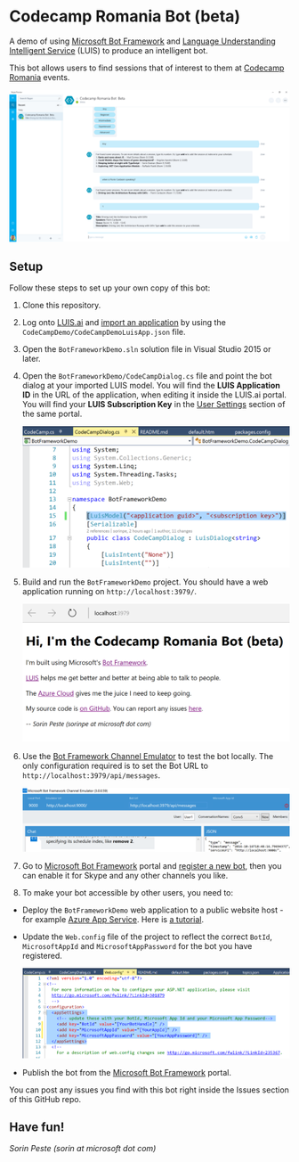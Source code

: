 # Codecamp Romania Bot (beta)

A demo of using [Microsoft Bot Framework](https://dev.botframework.com/) and [Language Understanding Intelligent Service](http://luis.ai) (LUIS) to produce an intelligent bot.

This bot allows users to find sessions that of interest to them at [Codecamp Romania](http://www.codecamp.ro) events.

![](images/skype.png)

## Setup

Follow these steps to set up your own copy of this bot:

1. Clone this repository.

2. Log onto [LUIS.ai](http://luis.ai) and [import an application](https://www.luis.ai/Help/Index#ImportingApps) by using the `CodeCampDemo/CodeCampDemoLuisApp.json` file.

3. Open the `BotFrameworkDemo.sln` solution file in Visual Studio 2015 or later.

4. Open the `BotFrameworkDemo/CodeCampDialog.cs` file and point the bot dialog at your imported LUIS model. You will find the **LUIS Application ID** in the URL of the application, when editing it inside the LUIS.ai portal. You will find your **LUIS Subscription Key** in the [User Settings](https://www.luis.ai/Home/UserSettings) section of the same portal.

    ![](images/luisModelConfig.png)

5. Build and run the `BotFrameworkDemo` project. You should have a web application running on `http://localhost:3979/`.

    ![](images/webapp.png)


6. Use the [Bot Framework Channel Emulator](https://download.botframework.com/bf-v3/tools/emulator/publish.htm) to test the bot locally. The only configuration required is to set the Bot URL to `http://localhost:3979/api/messages`.

    ![](images/emulator.png)

7. Go to [Microsoft Bot Framework](https://dev.botframework.com/) portal and [register a new bot](https://dev.botframework.com/bots/new), then you can enable it for Skype and any other channels you like.

8. To make your bot accessible by other users, you need to:
* Deploy the `BotFrameworkDemo` web application to a public website host - for example [Azure App Service](https://azure.microsoft.com/en-us/services/app-service/). Here is [a tutorial](https://azure.microsoft.com/en-us/documentation/articles/web-sites-dotnet-get-started/).
* Update the `Web.config` file of the project to reflect the correct `BotId`, `MicrosoftAppId` and `MicrosoftAppPassword` for the bot you have registered.

    ![](images/webconfig.png)

* Publish the bot from the [Microsoft Bot Framework](https://dev.botframework.com/) portal.



You can post any issues you find with this bot right inside the Issues section of this GitHub repo.

## Have fun!

*Sorin Peste (sorin at microsoft dot com)*